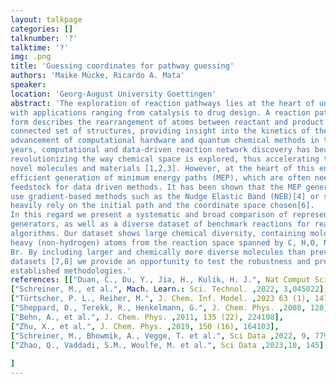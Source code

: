 ```yaml
---
layout: talkpage
categories: []
talknumber: '?'
talktime: '?'
img: .png
title: 'Guessing coordinates for pathway guessing'
authors: 'Maike Mücke, Ricardo A. Mata'
speaker: 
location: 'Georg-August University Goettingen'
abstract: 'The exploration of reaction pathways lies at the heart of understanding chemical processes,
with applications ranging from catalysis to drug design. A reaction path in its fundamental
form describes the rearrangement of atoms between reactant and product state along a
connected set of structures, providing insight into the kinetics of the reaction. With the
advancement of computational hardware and quantum chemical methods in the recent
years, computational and data-driven reaction network discovery has become accessible,
revolutionizing the way chemical space is explored, thus accelerating the development of
novel molecules and materials [1,2,3]. However, at the heart of this endeavour still lies the
efficient generation of minimum energy paths (MEP), which are often needed a priori as
feedstock for data driven methods. It has been shown that the MEP generated by common
use gradient-based methods such as the Nudge Elastic Band (NEB)[4] or string[5] method
heavily rely on the initial path and the coordinate space chosen[6].
In this regard we present a systematic and broad comparison of representations used in MEP
generators, as well as a diverse dataset of benchmark reactions for reaction-exploration
algorithms. Our dataset shows large chemical diversity, containing molecules with up to 21
heavy (non-hydrogen) atoms from the reaction space spanned by C, H,O, N, S, P, B, F, Cl and
Br. By including larger and chemically more diverse molecules than previously established
datasets [7,8] we provide an opportunity to test the robustness and predictive capabilities of
established methodologies.'
references: [["Duan, C., Du, Y., Jia, H., Kulik, H. J.", Nat Comput Sci ,2023, 3,1045–1055],
["Schreiner, M., et al.", Mach. Learn.: Sci. Technol. ,2022, 3,045022],
["Türtscher, P. L., Reiher, M.", J. Chem. Inf. Model. ,2023 63 (1), 147-160],
["Sheppard, D., Terekk, R., Henkelmann, G.", J. Chem. Phys. ,2008, 128, 134106],
["Behn, A., et al.", J. Chem. Phys. ,2011, 135 (22), 224108],
["Zhu, X., et al.", J. Chem. Phys. ,2019, 150 (16), 164103],
["Schreiner, M., Bhowmik, A., Vegge, T. et al.", Sci Data ,2022, 9, 779],
["Zhao, Q., Vaddadi, S.M., Woulfe, M. et al.", Sci Data ,2023,10, 145]
    
]
---
```

